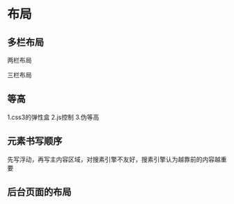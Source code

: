 # 布局

## 多栏布局

两栏布局

三栏布局

## 等高
1.css3的弹性盒
2.js控制
3.伪等高

## 元素书写顺序
先写浮动，再写主内容区域，对搜素引擎不友好，搜素引擎认为越靠前的内容越重要

## 后台页面的布局

